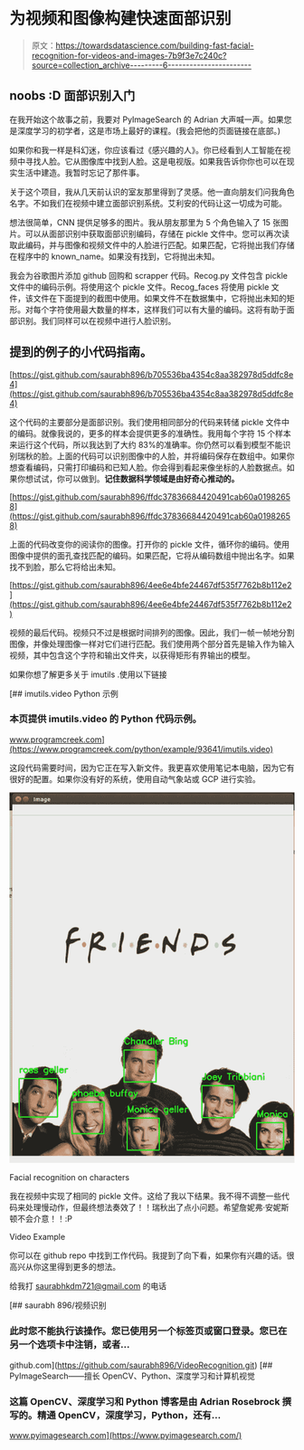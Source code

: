 # 为视频和图像构建快速面部识别

> 原文：<https://towardsdatascience.com/building-fast-facial-recognition-for-videos-and-images-7b9f3e7c240c?source=collection_archive---------6----------------------->

## noobs :D 面部识别入门

在我开始这个故事之前，我要对 PyImageSearch 的 Adrian 大声喊一声。如果您是深度学习的初学者，这是市场上最好的课程。(我会把他的页面链接在底部。)

如果你和我一样是科幻迷，你应该看过《感兴趣的人》。你已经看到人工智能在视频中寻找人脸。它从图像库中找到人脸。这是电视版。如果我告诉你你也可以在现实生活中建造。我暂时忘记了那件事。

关于这个项目，我从几天前认识的室友那里得到了灵感。他一直向朋友们问我角色名字。不如我们在视频中建立面部识别系统。艾利安的代码让这一切成为可能。

想法很简单，CNN 提供足够多的图片。我从朋友那里为 5 个角色输入了 15 张图片。可以从面部识别中获取面部识别编码，存储在 pickle 文件中。您可以再次读取此编码，并与图像和视频文件中的人脸进行匹配。如果匹配，它将抛出我们存储在程序中的 known_name。如果没有找到，它将抛出未知。

我会为谷歌图片添加 github 回购和 scrapper 代码。Recog.py 文件包含 pickle 文件中的编码示例。将使用这个 pickle 文件。Recog_faces 将使用 pickle 文件，该文件在下面提到的截图中使用。如果文件不在数据集中，它将抛出未知的矩形。对每个字符使用最大数量的样本，这样我们可以有大量的编码。这将有助于面部识别。我们同样可以在视频中进行人脸识别。

## 提到的例子的小代码指南。

[https://gist.github.com/saurabh896/b705536ba4354c8aa382978d5ddfc8e4](https://gist.github.com/saurabh896/b705536ba4354c8aa382978d5ddfc8e4)

这个代码的主要部分是面部识别。我们使用相同部分的代码来转储 pickle 文件中的编码。就像我说的，更多的样本会提供更多的准确性。我用每个字符 15 个样本来运行这个代码，所以我达到了大约 83%的准确率。你仍然可以看到模型不能识别瑞秋的脸。上面的代码可以识别图像中的人脸，并将编码保存在数组中。如果你想查看编码，只需打印编码和已知人脸。你会得到看起来像坐标的人脸数据点。如果你想试试，你可以做到。**记住数据科学领域是由好奇心推动的。**

[https://gist.github.com/saurabh896/ffdc37836684420491cab60a01982658](https://gist.github.com/saurabh896/ffdc37836684420491cab60a01982658)

上面的代码改变你的阅读你的图像。打开你的 pickle 文件，循环你的编码。使用图像中提供的面孔查找匹配的编码。如果匹配，它将从编码数组中抛出名字。如果找不到脸，那么它将给出未知。

[https://gist.github.com/saurabh896/4ee6e4bfe24467df535f7762b8b112e2](https://gist.github.com/saurabh896/4ee6e4bfe24467df535f7762b8b112e2)

视频的最后代码。视频只不过是根据时间排列的图像。因此，我们一帧一帧地分割图像，并像处理图像一样对它们进行匹配。我们使用两个部分首先是输入作为输入视频，其中包含这个字符和输出文件夹，以获得矩形有界输出的模型。

如果你想了解更多关于 imutils .使用以下链接

[](https://www.programcreek.com/python/example/93641/imutils.video) [## imutils.video Python 示例

### 本页提供 imutils.video 的 Python 代码示例。

www.programcreek.com](https://www.programcreek.com/python/example/93641/imutils.video) 

这段代码需要时间，因为它正在写入新文件。我更喜欢使用笔记本电脑，因为它有很好的配置。如果你没有好的系统，使用自动气象站或 GCP 进行实验。

![](img/0695e0184d3e1a1bf55a6d9cd112b1a2.png)

Facial recognition on characters

我在视频中实现了相同的 pickle 文件。这给了我以下结果。我不得不调整一些代码来处理慢动作，但最终想法奏效了！！瑞秋出了点小问题。希望詹妮弗·安妮斯顿不会介意！！:P

Video Example

你可以在 github repo 中找到工作代码。我提到了向下看，如果你有兴趣的话。很高兴从你这里得到更多的想法。

给我打 saurabhkdm721@gmail.com 的电话

[](https://github.com/saurabh896/VideoRecognition.git) [## saurabh 896/视频识别

### 此时您不能执行该操作。您已使用另一个标签页或窗口登录。您已在另一个选项卡中注销，或者…

github.com](https://github.com/saurabh896/VideoRecognition.git) [](https://www.pyimagesearch.com/) [## PyImageSearch——擅长 OpenCV、Python、深度学习和计算机视觉

### 这篇 OpenCV、深度学习和 Python 博客是由 Adrian Rosebrock 撰写的。精通 OpenCV，深度学习，Python，还有…

www.pyimagesearch.com](https://www.pyimagesearch.com/)